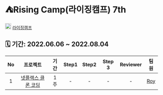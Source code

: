 # ⛺️Rising Camp(라이징캠프) 7th

<img src="https://user-images.githubusercontent.com/75601594/172052349-55b13c75-b802-4f9e-aa30-b481cf677111.jpg" width=20>  [라이징캠프](https://risingcamp.com/)

## 🗓 기간: 2022.06.06 ~ 2022.08.04 

|No|프로젝트|기간|Step1|Step2|Step 3|Reviewer|팀원|
|:--:|:----------:|:---:|:--------:|:--------:|:--------:|:--------:|:--------:|
|1|[넷플랙스 클론 코딩](https://github.com/Roy-wonji/IOS-RisingCamp/tree/main/Risingcamp_week1)|1주|-|-|-|-|[Roy](https://github.com/Roy-wonji) |
